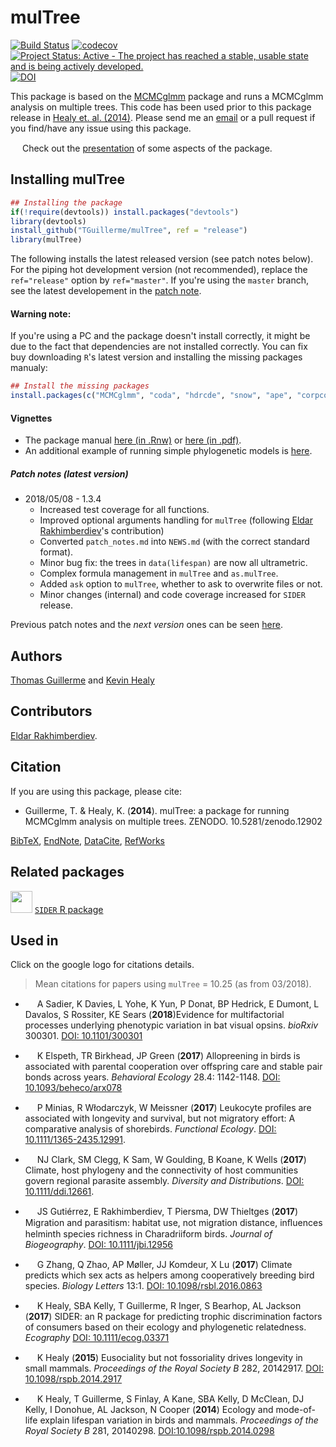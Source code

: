 # mulTree
[![Build Status](https://travis-ci.org/TGuillerme/mulTree.svg?branch=release)](https://travis-ci.org/TGuillerme/mulTree)
[![codecov](https://codecov.io/gh/TGuillerme/mulTree/branch/release/graph/badge.svg)](https://codecov.io/gh/TGuillerme/mulTree)
[![Project Status: Active - The project has reached a stable, usable state and is being actively developed.](http://www.repostatus.org/badges/latest/active.svg)](http://www.repostatus.org/#active)
[![DOI](https://zenodo.org/badge/DOI/10.5281/zenodo.12902.svg)](https://doi.org/10.5281/zenodo.12902)

This package is based on the [MCMCglmm](http://cran.r-project.org/web/packages/MCMCglmm/index.html) package
and runs a MCMCglmm analysis on multiple trees.
This code has been used prior to this package release in [Healy et. al. (2014)](http://rspb.royalsocietypublishing.org/content/281/1784/20140298.full.pdf?ijkey=gPt28ElSAYBvRhZ&keytype=ref).
Please send me an [email](mailto:guillert@tcd.ie) or a pull request if you find/have any issue using this package.

<a href="https://figshare.com/articles/Guillerme_BESMacro2016_pdf/3478922"><img src="http://tguillerme.github.io/images/logo-FS.png" height="15" widht="15"/></a> 
Check out the [presentation](https://figshare.com/articles/Guillerme_BESMacro2016_pdf/3478922) of some aspects of the package.

## Installing mulTree
```r
## Installing the package
if(!require(devtools)) install.packages("devtools")
library(devtools)
install_github("TGuillerme/mulTree", ref = "release")
library(mulTree)
```
The following installs the latest released version (see patch notes below). For the piping hot development version (not recommended), replace the `ref="release"` option by `ref="master"`. If you're using the `master` branch, see the latest developement in the [patch note](https://github.com/TGuillerme/mulTree/blob/master/patch_notes.md).

#### Warning note:
If you're using a PC and the package doesn't install correctly, it might be due to the fact that dependencies are not installed correctly. You can fix buy downloading `R`'s latest version and installing the missing packages manualy:
```r
## Install the missing packages
install.packages(c("MCMCglmm", "coda", "hdrcde", "snow", "ape", "corpcor", "curl"))
```

#### Vignettes
*  The package manual [here (in .Rnw)](https://github.com/TGuillerme/mulTree/blob/master/doc/mulTree-manual.Rnw) or [here (in .pdf)](https://github.com/TGuillerme/mulTree/blob/master/doc/mulTree-manual.pdf).
*  An additional example of running simple phylogenetic models is [here](https://github.com/TGuillerme/mulTree/blob/master/doc/Vanilla_flavoured_phylogenetic_analyses.Rmd).

##### Patch notes (latest version)
* 2018/05/08 - 1.3.4
  * Increased test coverage for all functions.
  * Improved optional arguments handling for `mulTree` (following [Eldar Rakhimberdiev](https://github.com/eldarrak)'s contribution)
  * Converted `patch_notes.md` into `NEWS.md` (with the correct standard format).
  * Minor bug fix: the trees in `data(lifespan)` are now all ultrametric.
  * Complex formula management in `mulTree` and `as.mulTree`.
  * Added `ask` option to `mulTree`, whether to ask to overwrite files or not.
  * Minor changes (internal) and code coverage increased for `SIDER` release.

    
Previous patch notes and the *next version* ones can be seen [here](https://github.com/TGuillerme/mulTree/blob/master/patch_notes.md).

Authors
-------
[Thomas Guillerme](http://tguillerme.github.io) and [Kevin Healy](http://healyke.github.io)

## Contributors

[Eldar Rakhimberdiev](https://github.com/eldarrak).

Citation
-------
If you are using this package, please cite:

* Guillerme, T. & Healy, K. (**2014**). mulTree: a package for running MCMCglmm analysis on multiple trees. ZENODO. 10.5281/zenodo.12902

[BibTeX](https://zenodo.org/record/12902/export/hx), [EndNote](https://zenodo.org/record/12902/export/xe), [DataCite](https://zenodo.org/record/12902/export/dcite3), [RefWorks](https://zenodo.org/record/12902/export/xw)

Related packages
-------
<a href="https://github.com/healyke/SIDER"><img src="http://healyke.github.io/images/SIDER.png" height="35" widht="35"/></a> 
[`SIDER` R package](https://github.com/healyke/SIDER)

Used in
-------
Click on the google logo for citations details.
> Mean citations for papers using `mulTree` = 10.25 (as from 03/2018).

* <a href="https://scholar.google.co.uk/scholar?hl=en&as_sdt=0%2C5&q=Evidence+for+multifactorial+processes+underlying+phenotypic+variation+in+bat+visual+opsins&btnG="><img src="http://tguillerme.github.io/images/649298-64.png" height="15" widht="15"/></a>
A Sadier, K Davies, L Yohe, K Yun, P Donat, BP Hedrick, E Dumont, L Davalos, S Rossiter, KE Sears (**2018**)Evidence for multifactorial processes underlying phenotypic variation in bat visual opsins. *bioRxiv* 300301. [DOI: 10.1101/300301 ](https://www.biorxiv.org/content/early/2018/04/12/3003012)


* <a href="https://scholar.google.co.uk/scholar?hl=en&as_sdt=2005&sciodt=0%2C5&cites=4584971410532907380&scipsc=&q=Allopreening+in+birds+is+associated+with+parental+cooperation+over+offspring+care+and+stable+pair+bonds+across+years&btnG="><img src="http://tguillerme.github.io/images/649298-64.png" height="15" widht="15"/></a>
K Elspeth, TR Birkhead, JP Green (**2017**) Allopreening in birds is associated with parental cooperation over offspring care and stable pair bonds across years. *Behavioral Ecology* 28.4: 1142-1148. [DOI: 10.1093/beheco/arx078](https://academic.oup.com/beheco/article/28/4/1142/3865432)


* <a href="https://scholar.google.co.uk/scholar?hl=en&as_sdt=0%2C5&q=Leukocyte+profiles+are+associated+with+longevity+and+survival%2C+but+not+migratory+effort%3A+A+comparative+analysis+of+shorebirds&btnG="><img src="http://tguillerme.github.io/images/649298-64.png" height="15" widht="15"/></a>
P Minias, R Włodarczyk, W Meissner (**2017**) Leukocyte profiles are associated with longevity and survival, but not migratory effort: A comparative analysis of shorebirds. *Functional Ecology*. [DOI: 10.1111/1365-2435.12991](http://onlinelibrary.wiley.com/doi/10.1111/1365-2435.12991/full).

* <a href="https://scholar.google.co.uk/scholar?hl=en&as_sdt=0%2C5&q=Climate%2C+host+phylogeny+and+the+connectivity+of+host+communities+govern+regional+parasite+assembly&btnG="><img src="http://tguillerme.github.io/images/649298-64.png" height="15" widht="15"/></a>
NJ Clark, SM Clegg, K Sam, W Goulding, B Koane, K Wells (**2017**) Climate, host phylogeny and the connectivity of host communities govern regional parasite assembly. *Diversity and Distributions*. [DOI: 10.1111/ddi.12661](http://onlinelibrary.wiley.com/wol1/doi/10.1111/ddi.12661/abstract).

* <a href="https://scholar.google.co.uk/scholar?hl=en&as_sdt=0%2C5&q=Migration+and+parasitism%3A+habitat+use%2C+not+migration+distance%2C+in%EF%AC%82uences+helminth+species+richness+in+Charadriiform+birds&btnG="><img src="http://tguillerme.github.io/images/649298-64.png" height="15" widht="15"/></a> 
JS Gutiérrez, E Rakhimberdiev, T Piersma, DW Thieltges (**2017**) Migration and parasitism: habitat use, not migration distance, inﬂuences helminth species richness in Charadriiform birds. *Journal of Biogeography*. [DOI: 10.1111/jbi.12956](http://onlinelibrary.wiley.com/doi/10.1111/jbi.12956/full)

* <a href="https://scholar.google.co.uk/scholar?hl=en&as_sdt=0%2C5&q=Climate+predicts+which+sex+acts+as+helpers+among+cooperatively+breeding+bird+species&btnG="><img src="http://tguillerme.github.io/images/649298-64.png" height="15" widht="15"/></a> 
G Zhang, Q Zhao, AP Møller, JJ Komdeur, X Lu (**2017**) Climate predicts which sex acts as helpers among cooperatively breeding bird species. *Biology Letters* 13:1. [DOI: 10.1098/rsbl.2016.0863](http://rsbl.royalsocietypublishing.org/content/13/1/20160863)

* <a href="https://scholar.google.co.uk/scholar?hl=en&as_sdt=0%2C5&as_ylo=2017&q=SIDER%3A+an+R+package+for+predicting+trophic+discrimination+factors+of+consumers+based+on+their+ecology+and+phylogenetic+relatedness&btnG="><img src="http://tguillerme.github.io/images/649298-64.png" height="15" widht="15"/></a> 
K Healy, SBA Kelly, T Guillerme, R Inger, S Bearhop, AL Jackson (**2017**) SIDER: an R package for predicting trophic discrimination factors of consumers based on their ecology and phylogenetic relatedness. *Ecography* [DOI: 10.1111/ecog.03371](http://onlinelibrary.wiley.com/doi/10.1111/ecog.03371/full)

* <a href="https://scholar.google.co.uk/scholar?hl=en&as_sdt=0%2C5&q=Eusociality+but+not+fossoriality+drives+longevity+in+small+mammal&btnG="><img src="http://tguillerme.github.io/images/649298-64.png" height="15" widht="15"/></a> K Healy (**2015**) Eusociality but not fossoriality drives longevity in small mammals. *Proceedings of the Royal Society B* 282, 20142917. [DOI: 10.1098/rspb.2014.2917](http://rspb.royalsocietypublishing.org/content/282/1806/20142917)

* <a href="https://scholar.google.co.uk/scholar?hl=en&as_sdt=0%2C5&q=Ecology+and+mode-of-life+explain+lifespan+variation+in+birds+and+mammals&btnG="><img src="http://tguillerme.github.io/images/649298-64.png" height="15" widht="15"/></a> 
K Healy, T Guillerme, S Finlay, A Kane, SBA Kelly, D McClean, DJ Kelly, I Donohue, AL Jackson, N Cooper (**2014**) Ecology and mode-of-life explain lifespan variation in birds and mammals. *Proceedings of the Royal Society B* 281, 20140298. [DOI:10.1098/rspb.2014.0298](http://rspb.royalsocietypublishing.org/content/281/1784/20140298?ijkey=1d6acd5357bbd6b611bd0d38b7cacd7a03d83dd1&keytype2=tf_ipsecsha)
